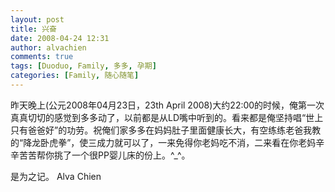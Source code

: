 ```yaml
---
layout: post
title: 兴奋
date: 2008-04-24 12:31
author: alvachien
comments: true
tags: [Duoduo, Family, 多多, 孕期]
categories: [Family, 随心随笔]
---
```


昨天晚上(公元2008年04月23日，23th April 2008)大约22:00的时候，俺第一次真真切切的感觉到多多动了，以前都是从LD嘴中听到的。看来都是俺坚持唱“世上只有爸爸好”的功劳。祝俺们家多多在妈妈肚子里面健康长大，有空练练老爸我教的“降龙卧虎拳”，使三成力就可以了，一来免得你老妈吃不消，二来看在你老妈辛辛苦苦帮你挑了一个很PP婴儿床的份上。^_^。

是为之记。
Alva Chien

